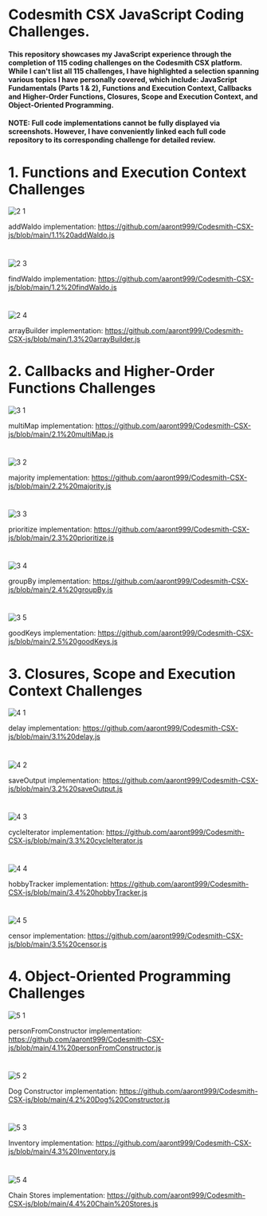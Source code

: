 # Codesmith CSX JavaScript Coding Challenges.

#### This repository showcases my JavaScript experience through the completion of 115 coding challenges on the Codesmith CSX platform. While I can't list all 115 challenges, I have highlighted a selection spanning various topics I have personally covered, which include: JavaScript Fundamentals (Parts 1 & 2), Functions and Execution Context, Callbacks and Higher-Order Functions, Closures, Scope and Execution Context, and Object-Oriented Programming.

#### NOTE: Full code implementations cannot be fully displayed via screenshots. However, I have conveniently linked each full code repository to its corresponding challenge for detailed review.
#

# 1.  Functions and Execution Context Challenges

![2 1](https://github.com/user-attachments/assets/5c74f167-4e96-486e-acef-5ed75602297e)

addWaldo implementation: https://github.com/aaront999/Codesmith-CSX-js/blob/main/1.1%20addWaldo.js
#

![2 3](https://github.com/user-attachments/assets/a437fe01-069b-4623-bfa5-8184b86c2c4a)

findWaldo implementation: https://github.com/aaront999/Codesmith-CSX-js/blob/main/1.2%20findWaldo.js
#

![2 4](https://github.com/user-attachments/assets/4d577f06-0c2a-43a3-8ce2-63f24f07c0fc)

arrayBuilder implementation: https://github.com/aaront999/Codesmith-CSX-js/blob/main/1.3%20arrayBuilder.js
#

# 2. Callbacks and Higher-Order Functions Challenges

![3 1](https://github.com/user-attachments/assets/64f7156b-4bd2-488e-a835-d6fcb56275e1)

multiMap implementation: https://github.com/aaront999/Codesmith-CSX-js/blob/main/2.1%20multiMap.js
#

![3 2](https://github.com/user-attachments/assets/fa75c47a-ed64-40e4-be18-36f24e5807eb)

majority implementation: https://github.com/aaront999/Codesmith-CSX-js/blob/main/2.2%20majority.js
#

![3 3](https://github.com/user-attachments/assets/94269dd7-4055-4b26-b9fb-804aab0683c7)

prioritize implementation: https://github.com/aaront999/Codesmith-CSX-js/blob/main/2.3%20prioritize.js
#

![3 4](https://github.com/user-attachments/assets/8d2dd220-1858-421e-b328-f7d7ce532235)

groupBy implementation: https://github.com/aaront999/Codesmith-CSX-js/blob/main/2.4%20groupBy.js
#

![3 5](https://github.com/user-attachments/assets/c58954df-c55d-40cc-9972-7cf988b3ddb7)

goodKeys implementation: https://github.com/aaront999/Codesmith-CSX-js/blob/main/2.5%20goodKeys.js
#

# 3. Closures, Scope and Execution Context Challenges

![4 1](https://github.com/user-attachments/assets/81bc4b8c-6efe-45a1-9688-1764e61a4783)

delay implementation: https://github.com/aaront999/Codesmith-CSX-js/blob/main/3.1%20delay.js
#

![4 2](https://github.com/user-attachments/assets/52756a16-4911-4741-98c0-26dd6d499a1b)

saveOutput implementation: https://github.com/aaront999/Codesmith-CSX-js/blob/main/3.2%20saveOutput.js
#

![4 3](https://github.com/user-attachments/assets/0f8229db-0222-4200-a9aa-7719a492ba1e)

cycleIterator implementation: https://github.com/aaront999/Codesmith-CSX-js/blob/main/3.3%20cycleIterator.js
#

![4 4](https://github.com/user-attachments/assets/44099d3a-7683-4918-8243-bd8ce194a4ed)

hobbyTracker implementation: https://github.com/aaront999/Codesmith-CSX-js/blob/main/3.4%20hobbyTracker.js
#

![4 5](https://github.com/user-attachments/assets/565a3d82-f222-4717-b50c-0786b6896467)

censor implementation: https://github.com/aaront999/Codesmith-CSX-js/blob/main/3.5%20censor.js
#

# 4. Object-Oriented Programming Challenges

![5 1](https://github.com/user-attachments/assets/d1934461-d115-4597-8a46-5548b5f9b70d)

personFromConstructor implementation: https://github.com/aaront999/Codesmith-CSX-js/blob/main/4.1%20personFromConstructor.js
#

![5 2](https://github.com/user-attachments/assets/b4e2651b-72ca-4cbf-a10a-7a138e55fb1c)

Dog Constructor implementation: https://github.com/aaront999/Codesmith-CSX-js/blob/main/4.2%20Dog%20Constructor.js
#

![5 3](https://github.com/user-attachments/assets/9fc4bf3a-176b-4a91-8418-57c1ebe60cd4)

Inventory implementation: https://github.com/aaront999/Codesmith-CSX-js/blob/main/4.3%20Inventory.js
#

![5 4](https://github.com/user-attachments/assets/2c098a6c-6a07-4e5c-a41b-c47dc9c929e1)

Chain Stores implementation: https://github.com/aaront999/Codesmith-CSX-js/blob/main/4.4%20Chain%20Stores.js
